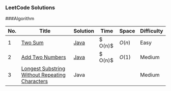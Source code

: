 ### LeetCode Solutions

\###Algorithm

| No.  | Title                                    | Solution                                 | Time    | Space  | Difficulty |
| :--- | ---------------------------------------- | ---------------------------------------- | ------- | ------ | ---------- |
| 1    | [Two Sum](https://leetcode.com/problems/two-sum/#/description) | [Java](https://github.com/sherlock-y/LeetCode/blob/master/src/main/java/org/sherlocky/leetcode/array/twoSum/Solution.java) | $ O(n)$ | $O(n)$ | Easy       |
| 2    | [Add Two Numbers](https://leetcode.com/problems/add-two-numbers) | [Java](https://github.com/sherlock-y/LeetCode/blob/master/src/main/java/org/sherlocky/leetcode/array/addTwoNumbers/Solution.java) | $ O(n)$ | $O(1)$ | Medium     |
| 3    | [Longest Substring Without Repeating Characters](https://leetcode.com/problems/longest-substring-without-repeating-characters/#/description) | Java                                     |         |        | Medium     |

